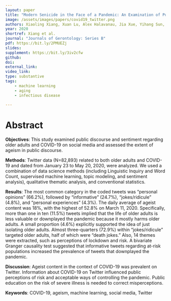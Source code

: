```yaml
---
layout: paper
title: "Modern Senicide in the Face of a Pandemic: An Examination of Public Discourse and Sentiment about Older Adults and COVID-19 Using Machine Learning."
image: /assets/images/papers/covid19_twitter.png
authors: Xiaoling Xiang, Xuan Lu, Alex Halavanau, Jia Xue, Yihang Sun, Patrick Lai, Zhenke Wu
year: 2020
shortref: Xiang et al.
journal: "Journals of Gerontology: Series B"
pdf: https://bit.ly/2PMUEZj
slides: 
supplement: https://bit.ly/3iv2cfw
github: 
doi: 
external_link: 
video_link: 
type: substantive
tags:
    - machine learning
    - aging
    - infectious disease
 
---
```


# Abstract

__Objectives__: This study examined public discourse and sentiment regarding older adults and
COVID-19 on social media and assessed the extent of ageism in public discourse.

__Methods__: Twitter data (N=82,893) related to both older adults and COVID-19 and dated from
January 23 to May 20, 2020, were analyzed. We used a combination of data science methods
(including Linguistic Inquiry and Word Count, supervised machine learning, topic modeling, and
sentiment analysis), qualitative thematic analysis, and conventional statistics.

__Results__: The most common category in the coded tweets was “personal opinions” (66.2%),
followed by “informative” (24.7%), “jokes/ridicule” (4.8%), and “personal experiences” (4.3%).
The daily average of ageist content was 18%, with the highest of 52.8% on March 11, 2020.
Specifically, more than one in ten (11.5%) tweets implied that the life of older adults is less
valuable or downplayed the pandemic because it mostly harms older adults. A small proportion
(4.6%) explicitly supported the idea of just isolating older adults. Almost three-quarters (72.9%)
within “jokes/ridicule” targeted older adults, half of which were “death jokes.” Also, 14 themes
were extracted, such as perceptions of lockdown and risk. A bivariate Granger causality test
suggested that informative tweets regarding at-risk populations increased the prevalence of
tweets that downplayed the pandemic.

__Discussion__: Ageist content in the context of COVID-19 was prevalent on Twitter. Information
about COVID-19 on Twitter influenced public perceptions of risk and acceptable ways of
controlling the pandemic. Public education on the risk of severe illness is needed to correct
misperceptions.


__Keywords__: COVID-19, ageism, machine learning, social media, Twitter

